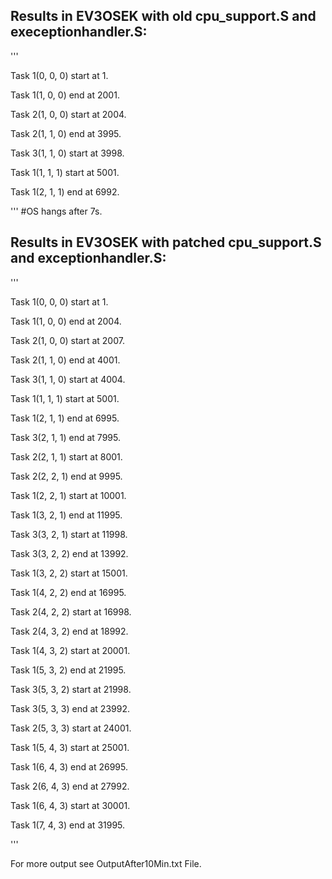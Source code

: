 
## Results in EV3OSEK with old cpu_support.S and execeptionhandler.S:
'''

Task 1(0, 0, 0) start at 1.

Task 1(1, 0, 0) end at 2001.

Task 2(1, 0, 0) start at 2004.

Task 2(1, 1, 0) end at 3995.

Task 3(1, 1, 0) start at 3998.

Task 1(1, 1, 1) start at 5001.

Task 1(2, 1, 1) end at 6992.

'''
#OS hangs after 7s.
## Results in EV3OSEK with patched cpu_support.S and exceptionhandler.S:
'''

Task 1(0, 0, 0) start at 1.

Task 1(1, 0, 0) end at 2004.

Task 2(1, 0, 0) start at 2007.

Task 2(1, 1, 0) end at 4001.

Task 3(1, 1, 0) start at 4004.

Task 1(1, 1, 1) start at 5001.

Task 1(2, 1, 1) end at 6995.

Task 3(2, 1, 1) end at 7995.

Task 2(2, 1, 1) start at 8001.

Task 2(2, 2, 1) end at 9995.

Task 1(2, 2, 1) start at 10001.

Task 1(3, 2, 1) end at 11995.

Task 3(3, 2, 1) start at 11998.

Task 3(3, 2, 2) end at 13992.

Task 1(3, 2, 2) start at 15001.

Task 1(4, 2, 2) end at 16995.

Task 2(4, 2, 2) start at 16998.

Task 2(4, 3, 2) end at 18992.

Task 1(4, 3, 2) start at 20001.

Task 1(5, 3, 2) end at 21995.

Task 3(5, 3, 2) start at 21998.

Task 3(5, 3, 3) end at 23992.

Task 2(5, 3, 3) start at 24001.

Task 1(5, 4, 3) start at 25001.

Task 1(6, 4, 3) end at 26995.

Task 2(6, 4, 3) end at 27992.

Task 1(6, 4, 3) start at 30001.

Task 1(7, 4, 3) end at 31995.

'''


For more output see OutputAfter10Min.txt File.

